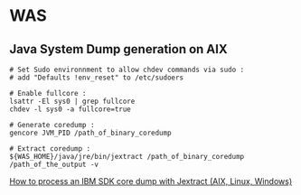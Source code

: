 WAS
===

Java System Dump generation on AIX
----------------------------------

    # Set Sudo environnment to allow chdev commands via sudo :
    # add "Defaults !env_reset" to /etc/sudoers

    # Enable fullcore :
    lsattr -El sys0 | grep fullcore
    chdev -l sys0 -a fullcore=true

    # Generate coredump :
    gencore JVM_PID /path_of_binary_coredump

    # Extract coredump :
    ${WAS_HOME}/java/jre/bin/jextract /path_of_binary_coredump /path_of_the_output -v

[How to process an IBM SDK core dump with Jextract (AIX, Linux, Windows)](http://www-01.ibm.com/support/docview.wss?uid=swg21577379)
